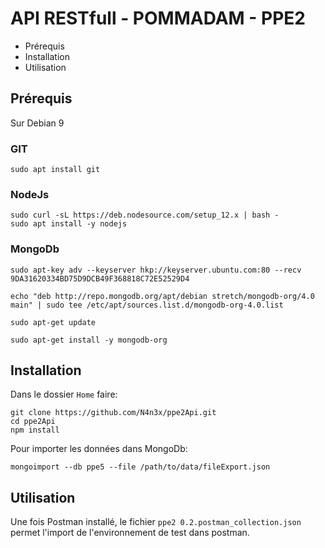 # API RESTfull - POMMADAM - PPE2
* Prérequis
* Installation
* Utilisation
## Prérequis
Sur Debian 9
### GIT
    sudo apt install git
### NodeJs
    sudo curl -sL https://deb.nodesource.com/setup_12.x | bash -
    sudo apt install -y nodejs
### MongoDb
    sudo apt-key adv --keyserver hkp://keyserver.ubuntu.com:80 --recv 9DA31620334BD75D9DCB49F368818C72E52529D4

    echo "deb http://repo.mongodb.org/apt/debian stretch/mongodb-org/4.0 main" | sudo tee /etc/apt/sources.list.d/mongodb-org-4.0.list

    sudo apt-get update

    sudo apt-get install -y mongodb-org
## Installation
Dans le dossier `Home` faire:
    
    git clone https://github.com/N4n3x/ppe2Api.git
    cd ppe2Api
    npm install
Pour importer les données dans MongoDb:

    mongoimport --db ppe5 --file /path/to/data/fileExport.json
## Utilisation

Une fois Postman installé, le fichier `ppe2 0.2.postman_collection.json` permet l'import de l'environnement de test dans postman.
